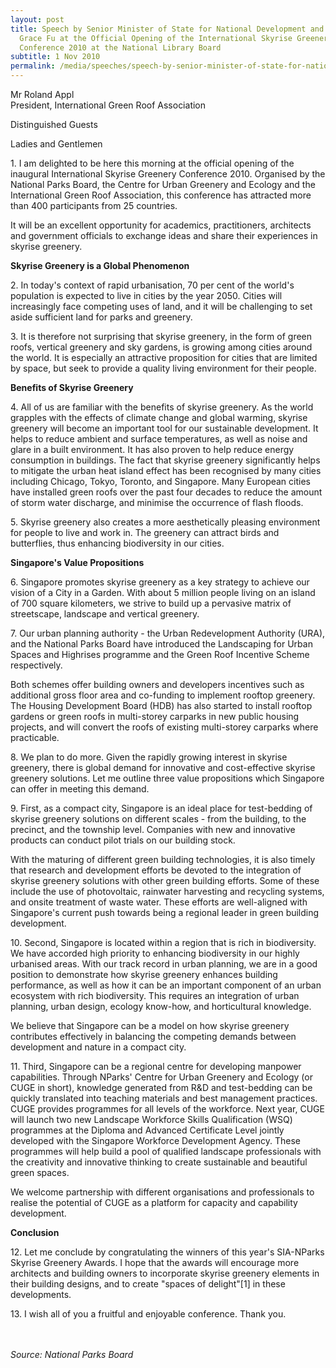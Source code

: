 ```yaml
---
layout: post
title: Speech by Senior Minister of State for National Development and Education
  Grace Fu at the Official Opening of the International Skyrise Greenery
  Conference 2010 at the National Library Board
subtitle: 1 Nov 2010
permalink: /media/speeches/speech-by-senior-minister-of-state-for-national-development-and-education-grace-fu-at-the-official-opening-of-the-international-2010-1-november-2010/
---
```

Mr Roland Appl
<br>President, International Green Roof Association

Distinguished Guests

Ladies and Gentlemen

1\. I am delighted to be here this morning at the official opening of the inaugural International Skyrise Greenery Conference 2010. Organised by the National Parks Board, the Centre for Urban Greenery and Ecology and the International Green Roof Association, this conference has attracted more than 400 participants from 25 countries.

It will be an excellent opportunity for academics, practitioners, architects and government officials to exchange ideas and share their experiences in skyrise greenery.

**Skyrise Greenery is a Global Phenomenon**

2\. In today's context of rapid urbanisation, 70 per cent of the world's population is expected to live in cities by the year 2050. Cities will increasingly face competing uses of land, and it will be challenging to set aside sufficient land for parks and greenery.

3\. It is therefore not surprising that skyrise greenery, in the form of green roofs, vertical greenery and sky gardens, is growing among cities around the world. It is especially an attractive proposition for cities that are limited by space, but seek to provide a quality living environment for their people.

**Benefits of Skyrise Greenery**

4\. All of us are familiar with the benefits of skyrise greenery. As the world grapples with the effects of climate change and global warming, skyrise greenery will become an important tool for our sustainable development. It helps to reduce ambient and surface temperatures, as well as noise and glare in a built environment. It has also proven to help reduce energy consumption in buildings. The fact that skyrise greenery significantly helps to mitigate the urban heat island effect has been recognised by many cities including Chicago, Tokyo, Toronto, and Singapore. Many European cities have installed green roofs over the past four decades to reduce the amount of storm water discharge, and minimise the occurrence of flash floods.

5\. Skyrise greenery also creates a more aesthetically pleasing environment for people to live and work in. The greenery can attract birds and butterflies, thus enhancing biodiversity in our cities.

**Singapore's Value Propositions**

6\. Singapore promotes skyrise greenery as a key strategy to achieve our vision of a City in a Garden. With about 5 million people living on an island of 700 square kilometers, we strive to build up a pervasive matrix of streetscape, landscape and vertical greenery.

7\. Our urban planning authority - the Urban Redevelopment Authority (URA), and the National Parks Board have introduced the Landscaping for Urban Spaces and Highrises programme and the Green Roof Incentive Scheme respectively.

Both schemes offer building owners and developers incentives such as additional gross floor area and co-funding to implement rooftop greenery. The Housing Development Board (HDB) has also started to install rooftop gardens or green roofs in multi-storey carparks in new public housing projects, and will convert the roofs of existing multi-storey carparks where practicable.

8\. We plan to do more. Given the rapidly growing interest in skyrise greenery, there is global demand for innovative and cost-effective skyrise greenery solutions. Let me outline three value propositions which Singapore can offer in meeting this demand.

9\. First, as a compact city, Singapore is an ideal place for test-bedding of skyrise greenery solutions on different scales - from the building, to the precinct, and the township level. Companies with new and innovative products can conduct pilot trials on our building stock.

With the maturing of different green building technologies, it is also timely that research and development efforts be devoted to the integration of skyrise greenery solutions with other green building efforts. Some of these include the use of photovoltaic, rainwater harvesting and recycling systems, and onsite treatment of waste water. These efforts are well-aligned with Singapore's current push towards being a regional leader in green building development.

10\. Second, Singapore is located within a region that is rich in biodiversity. We have accorded high priority to enhancing biodiversity in our highly urbanised areas. With our track record in urban planning, we are in a good position to demonstrate how skyrise greenery enhances building performance, as well as how it can be an important component of an urban ecosystem with rich biodiversity. This requires an integration of urban planning, urban design, ecology know-how, and horticultural knowledge.

We believe that Singapore can be a model on how skyrise greenery contributes effectively in balancing the competing demands between development and nature in a compact city.

11\. Third, Singapore can be a regional centre for developing manpower capabilities. Through NParks' Centre for Urban Greenery and Ecology (or CUGE in short), knowledge generated from R&D and test-bedding can be quickly translated into teaching materials and best management practices. CUGE provides programmes for all levels of the workforce. Next year, CUGE will launch two new Landscape Workforce Skills Qualification (WSQ) programmes at the Diploma and Advanced Certificate Level jointly developed with the Singapore Workforce Development Agency. These programmes will help build a pool of qualified landscape professionals with the creativity and innovative thinking to create sustainable and beautiful green spaces.

We welcome partnership with different organisations and professionals to realise the potential of CUGE as a platform for capacity and capability development.


**Conclusion**

12\. Let me conclude by congratulating the winners of this year's SIA-NParks Skyrise Greenery Awards. I hope that the awards will encourage more architects and building owners to incorporate skyrise greenery elements in their building designs, and to create "spaces of delight"[1] in these developments.

13\. I wish all of you a fruitful and enjoyable conference. Thank you.
<br><br><br>


*Source: National Parks Board*